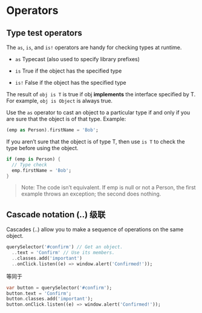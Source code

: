 # Operators

## Type test operators

The `as`, `is`, and `is!` operators are handy for checking types at runtime.

- `as` Typecast (also used to specify library prefixes)

- `is` True if the object has the specified type

- `is!` False if the object has the specified type

The result of `obj is T` is true if obj **implements** the interface specified by T. For example, `obj is Object` is always true.

Use the `as` operator to cast an object to a particular type if and only if you are sure that the object is of that type. Example:

```dart
(emp as Person).firstName = 'Bob';
```

If you aren’t sure that the object is of type T, then use `is T` to check the type before using the object.

```dart
if (emp is Person) {
  // Type check
  emp.firstName = 'Bob';
}
```

> Note: The code isn’t equivalent. If emp is null or not a Person, the first example throws an exception; the second does nothing.

## Cascade notation (..) 级联

Cascades (..) allow you to make a sequence of operations on the same object.

```dart
querySelector('#confirm') // Get an object.
  ..text = 'Confirm' // Use its members.
  ..classes.add('important')
  ..onClick.listen((e) => window.alert('Confirmed!'));
```

等同于

```dart
var button = querySelector('#confirm');
button.text = 'Confirm';
button.classes.add('important');
button.onClick.listen((e) => window.alert('Confirmed!'));
```
